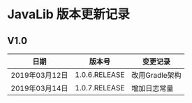 # JavaLib 版本更新记录

## V1.0

| 日期 | 版本号 | 变更记录 |
| --- | ---   | ---     |
| 2019年03月12日 | 1.0.6.RELEASE   | 改用Gradle架构     |
| 2019年03月14日 | 1.0.7.RELEASE   | 增加日志常量     |